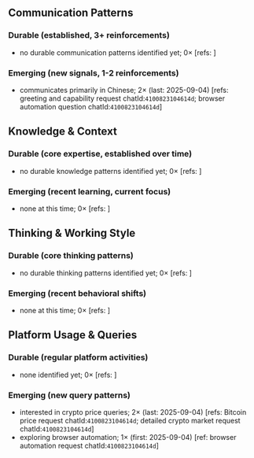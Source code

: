 ## Communication Patterns
### Durable (established, 3+ reinforcements)
- no durable communication patterns identified yet; 0× [refs: ]

### Emerging (new signals, 1-2 reinforcements)
- communicates primarily in Chinese; 2× (last: 2025-09-04) [refs: greeting and capability request chatId:`4100823104614d`; browser automation question chatId:`4100823104614d`]

## Knowledge & Context
### Durable (core expertise, established over time)
- no durable knowledge patterns identified yet; 0× [refs: ]

### Emerging (recent learning, current focus)
- none at this time; 0× [refs: ]

## Thinking & Working Style
### Durable (core thinking patterns)
- no durable thinking patterns identified yet; 0× [refs: ]

### Emerging (recent behavioral shifts)
- none at this time; 0× [refs: ]

## Platform Usage & Queries
### Durable (regular platform activities)
- none identified yet; 0× [refs: ]

### Emerging (new query patterns)
- interested in crypto price queries; 2× (last: 2025-09-04) [refs: Bitcoin price request chatId:`4100823104614d`; detailed crypto market request chatId:`4100823104614d`]
- exploring browser automation; 1× (first: 2025-09-04) [ref: browser automation request chatId:`4100823104614d`]